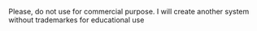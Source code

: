 Please, do not use for commercial purpose. I will create another system without trademarkes for educational use
